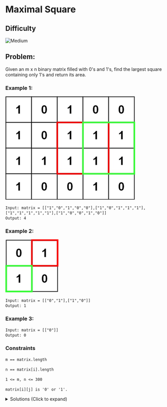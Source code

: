# Maximal Square

## Difficulty

![Medium](https://img.shields.io/badge/medium-ef6c00?style=for-the-badge&logoColor=white)

## Problem:

Given an m x n binary matrix filled with 0's and 1's, find the largest square containing only 1's and return its area.

<!-- any examples -->

### Example 1:

![Example 1](./images/image1.jpg)

```
Input: matrix = [["1","0","1","0","0"],["1","0","1","1","1"],["1","1","1","1","1"],["1","0","0","1","0"]]
Output: 4
```

### Example 2:

![Example 2](./images/image2.png)

```
Input: matrix = [["0","1"],["1","0"]]
Output: 1
```

### Example 3:

```
Input: matrix = [["0"]]
Output: 0
```

### Constraints

`m == matrix.length`

`n == matrix[i].length`

`1 <= m, n <= 300`

`matrix[i][j] is '0' or '1'.`

<details>
  <summary>Solutions (Click to expand)</summary>

### Explanation

For a simple solution we can iterate through grid from top left and check for cells containing `'1'`. Single cells containing `'1'` count as a square with an area of 1 `(1 x 1)`. We can then start a breadth first traversal checking its right cell `i, j + 1`, bottom cell `i + 1, j`, and bottom right cell `i + 1, j + 1` for `'1'` at every cell. For every level the traversal passes we can add `1` to the total area. This will go one until we reach a level that does not pass or we reach the bounds of the grid.

The simple solution can be as slow as O(mn) time but O(1) space.

To reduce the time complexity we can use dynamic programming to reduce the number repeated cell checks and operations. Using a 2d array of the same size, we can, for every cell, calculate the largest square `matrix[i][j]` can form with `matrix[i][j]` being the bottom right cell. To do this we can the `dp` array to check its surrounding cells `i, j - 1`, `i - 1, j`, `i - 1, j - 1` and take the smallest of the three squares we can form and add that to the current cell.

```
[["1","0","1","0","0"],
["1","0","1","1","1"],
["1","1","1","1","1"],
["1","0","0","1","0"]]

for cell 2, 3, its surrounding cells values are 1, 1, 1. We take the smallest of the 3 and add that to the current cells value `1 + 1` compare that to the current answer and assign it the largest of the two

for the answer we return the answer's area `ans * ans`
```

- [JavaScript](./maximal-square.js)
- [TypeScript](./maximal-square.ts)
- [Java](./maximal-square.java)
- [Go](./maximal-square.go)
</details>
